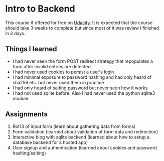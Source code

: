 # Intro to Backend

This course if offered for free on [Udacity](https://www.udacity.com/course/intro-to-backend--ud171).  It is expected that the course should take 3 weeks to complete but since most of it was review I finished in 3 days.

## Things I learned

  * I had never seen the form POST redirect strategy that repopulates a form after invalid entries are detected
  * I had never used cookies to persist a user's login
  * I had minimal exposure to password hashing and had only heard of sha256 etc. but never used them in practice
  * I had only heard of salting password but never seen how it works
  * I had not used sqlite before. Also I had never used the python sqlite3 module

## Assignments

  1. Rot13 of input form (learn about gathering data from forms)
  2. Form validation (learned about validation of form data and redirection)
  3. Interactive blog with sqlite backend (learned about how to setup a database backend for a hosted app)
  4. User signup and authentication (learned about cookies and password hashing/salting)
